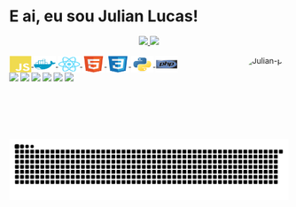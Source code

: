 # E ai, eu sou Julian Lucas!

<div align="center">
  <a href="https://github.com/julianlucasvb">
  <img height="180em" src="https://github-readme-stats.vercel.app/api?username=julianlucasvb&show_icons=true&theme=dracula&include_all_commits=true&count_private=true"/>
  <img height="180em" src="https://github-readme-stats.vercel.app/api/top-langs/?username=julianlucasvb&layout=compact&langs_count=7&theme=dracula"/>
</div>
<div style="display: inline_block"><br>
  <img align="center" alt="Julian-Js" height="30" width="40" src="https://raw.githubusercontent.com/devicons/devicon/master/icons/javascript/javascript-plain.svg">
  <img align="center" alt="Julian-Ts" height="30" width="40" src="https://raw.githubusercontent.com/devicons/devicon/master/icons/docker/docker-plain.svg">
  <img align="center" alt="Julian-React" height="30" width="40" src="https://raw.githubusercontent.com/devicons/devicon/master/icons/react/react-original.svg">
  <img align="center" alt="Julian-HTML" height="30" width="40" src="https://raw.githubusercontent.com/devicons/devicon/master/icons/html5/html5-original.svg">
  <img align="center" alt="Julian-CSS" height="30" width="40" src="https://raw.githubusercontent.com/devicons/devicon/master/icons/css3/css3-original.svg">
  <img align="center" alt="Julian-Python" height="30" width="40" src="https://raw.githubusercontent.com/devicons/devicon/master/icons/python/python-original.svg">
  <img align="center" alt="Julian-Php" height="30" width="40" src="https://raw.githubusercontent.com/devicons/devicon/master/icons/php/php-original.svg">
  
  <img align="right" alt="Julian-pic" height="150" style="border-radius:50px;" src="https://cdn.discordapp.com/attachments/829354996377321482/898335072460095508/picasion.com_00dc417499a89812cd79a9b73c1fb7de.gif">
</div>
 
<div> 
  <a href="https://www.youtube.com/channel/UCrPEneR4H7oZzeeDkXQJP1w" target="_blank"><img src="https://img.shields.io/badge/YouTube-FF0000?style=for-the-badge&logo=youtube&logoColor=white" target="_blank"></a>
  <a href="https://instagram.com/julianlucasvb" target="_blank"><img src="https://img.shields.io/badge/-Instagram-%23E4405F?style=for-the-badge&logo=instagram&logoColor=white" target="_blank"></a>
<a href="https://twitter.com/julianlucasvb" target="_blank"><img src="https://img.shields.io/badge/Twitter-1DA1F2?style=for-the-badge&logo=twitter&logoColor=white" target="_blank"></a>
 	<a href="https://www.twitch.tv/julianlucasvb" target="_blank"><img src="https://img.shields.io/badge/Twitch-9146FF?style=for-the-badge&logo=twitch&logoColor=white" target="_blank"></a>
  <a href = "mailto:julianlucasvb@gmail.com"><img src="https://img.shields.io/badge/-Gmail-%23333?style=for-the-badge&logo=gmail&logoColor=white" target="_blank"></a>
  <a href="https://www.linkedin.com/in/julianlucasvb" target="_blank"><img src="https://img.shields.io/badge/-LinkedIn-%230077B5?style=for-the-badge&logo=linkedin&logoColor=white" target="_blank"></a> 
  
![Snake animation](https://github.com/julianlucasvb/julianlucasvb/blob/output/github-contribution-grid-snake.svg)
